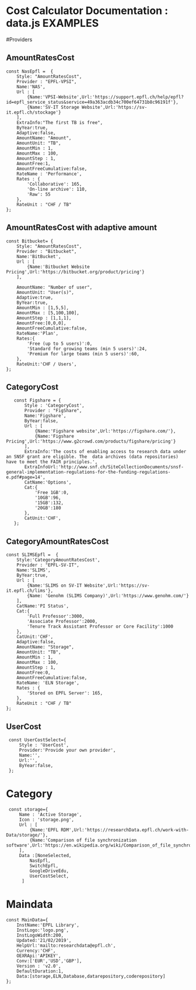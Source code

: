 Cost Calculator Documentation : data.js EXAMPLES
============

#Providers
## AmountRatesCost
    const NasEpfl =  {
        Style: "AmountRatesCost",
        Provider : "EPFL-VPSI",
        Name:'NAS',
        Url : [
            {Name:'VPSI-Website',Url:'https://support.epfl.ch/help/epfl?id=epfl_service_status&service=49a363acdb34c700ef64731b8c96191f'},
            {Name:'SV-IT Storage Website',Url:'https://sv-it.epfl.ch/stockage'}
        ],
        ExtraInfo:"The first TB is free",
        ByYear:true,
        Adaptive:false,
        AmountName: "Amount",
        AmountUnit: "TB",
        AmountMin : 1,
        AmountMax : 100,
        AmountStep : 1,
        AmountFree:1,
        AmountFreeCumulative:false,
        RateName : 'Performance',
        Rates : {
            'Collaborative': 165,
            'On-line archive': 110,
            'Raw': 55
        },
        RateUnit : "CHF / TB"
    };
    
## AmountRatesCost with adaptive amount
    const Bitbucket= {
        Style: "AmountRatesCost",
        Provider : "Bitbucket",
        Name:'BitBucket',
        Url : [
            {Name:'Bitbucket Website Pricing',Url:'https://bitbucket.org/product/pricing'}
        ],
    
        AmountName: "Number of user",
        AmountUnit: "User(s)",
        Adaptive:true,
        ByYear:true,
        AmountMin : [1,5,5],
        AmountMax : [5,100,100],
        AmountStep : [1,1,1],
        AmountFree:[0,0,0],
        AmountFreeCumulative:false,
        RateName:'Plan',
        Rates:{
            'Free (up to 5 users)':0,
            'Standard for growing teams (min 5 users)':24,
            'Premium for large teams (min 5 users)':60,
        },
        RateUnit:'CHF / Users',
    }; 
    
   ## CategoryCost
       const Figshare = {
           Style : 'CategoryCost',
           Provider : "FigShare",
           Name:'Figshare',
           ByYear:false,
           Url : [
               {Name:'Figshare website',Url:'https://figshare.com/'},
               {Name:'Figshare Pricing',Url:'https://www.g2crowd.com/products/figshare/pricing'}
           ],
           ExtraInfo:'The costs of enabling access to research data under an SNSF grant are eligible. The  data archives (data repositories) have to meet the FAIR principles.',
           ExtraInfoUrl:'http://www.snf.ch/SiteCollectionDocuments/snsf-general-implementation-regulations-for-the-funding-regulations-e.pdf#page=14',
           CatName:'Options',
           Cat:{
               'Free 1GB':0,
               '10GB':96,
               '15GB':132,
               '20GB':180
           },
           CatUnit:'CHF',
       };
       
## CategoryAmountRatesCost
    const SLIMSEpfl =  {
        Style:'CategoryAmountRatesCost',
        Provider : "EPFL-SV-IT",
        Name:'SLIMS',
        ByYear:true,
        Url : [
            {Name:'SLIMS on SV-IT Website',Url:'https://sv-it.epfl.ch/lims'},
            {Name: 'Genohm (SLIMS Company)',Url:'https://www.genohm.com/'}
        ],
        CatName:'PI Status',
        Cat:{
            'Full Professor':3000,
            'Associate Professor':2000,
            'Tenure Track Assistant Professor or Core Facility':1000
        },
        CatUnit:'CHF',
        Adaptive:false,
        AmountName: "Storage",
        AmountUnit: "TB",
        AmountMin : 1,
        AmountMax : 100,
        AmountStep : 1,
        AmountFree:0,
        AmountFreeCumulative:false,
        RateName: 'ELN Storage',
        Rates : {
            'Stored on EPFL Server': 165,
        },
        RateUnit : "CHF / TB"
    };
    
 ## UserCost
     const UserCostSelect={
         Style : 'UserCost',
         Provider:'Provide your own provider',
         Name:'',
         Url:'',
         ByYear:false,
     };
     
 # Category
     const storage={
         Name : 'Active Storage',
         Icon : 'storage.png',
         Url : [
             {Name:'EPFL RDM',Url:'https://researchData.epfl.ch/work-with-Data/storage/'},
             {Name:'Comparison of file synchronization software',Url:'https://en.wikipedia.org/wiki/Comparison_of_file_synchronization_software'}
         ],
         Data :[NoneSelected,
             NasEpfl,
             SwitchEpfl,
             GoogleDriveEdu,
             UserCostSelect,
          ]
          
# Maindata
    const MainData={
        InstName:'EPFL Library',
        InstLogo:'logo.png',
        InstLogoWidth:200,
        Updated:'21/02/2019',
        HelpUrl:'mailto:researchdata@epfl.ch',
        Currency:'CHF',
        OEXRApi:'APIKEY',
        Conv:['EUR','USD','GBP'],
        Version : 'v2.0',
        DefaultDuration:1,
        Data:[storage,ELN,Database,datarepository,coderepository]
    };
